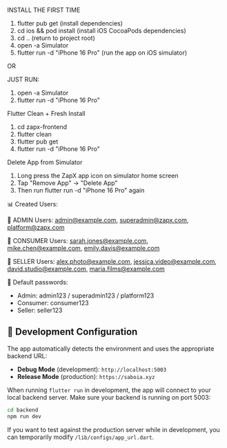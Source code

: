 INSTALL THE FIRST TIME

1. flutter pub get (install dependencies)
2. cd ios && pod install (install iOS CocoaPods dependencies)
3. cd .. (return to project root)
4. open -a Simulator
5. flutter run -d "iPhone 16 Pro" (run the app on iOS simulator)

OR

JUST RUN:

1. open -a Simulator
2. flutter run -d "iPhone 16 Pro"

Flutter Clean + Fresh Install

1. cd zapx-frontend
2. flutter clean
3. flutter pub get
4. flutter run -d "iPhone 16 Pro"

Delete App from Simulator

1. Long press the ZapX app icon on simulator home screen
2. Tap "Remove App" → "Delete App"
3. Then run flutter run -d "iPhone 16 Pro" again

📊 Created Users:

👑 ADMIN Users: admin@example.com, superadmin@zapx.com, platform@zapx.com

🛒 CONSUMER Users: sarah.jones@example.com, mike.chen@example.com, emily.davis@example.com

📸 SELLER Users: alex.photo@example.com, jessica.video@example.com, david.studio@example.com, maria.films@example.com

🔑 Default passwords:

- Admin: admin123 / superadmin123 / platform123
- Consumer: consumer123
- Seller: seller123

## 🔧 Development Configuration

The app automatically detects the environment and uses the appropriate backend URL:

- **Debug Mode** (development): `http://localhost:5003`
- **Release Mode** (production): `https://saboia.xyz`

When running `flutter run` in development, the app will connect to your local backend server. Make sure your backend is running on port 5003:

```bash
cd backend
npm run dev
```

If you want to test against the production server while in development, you can temporarily modify `/lib/configs/app_url.dart`.
